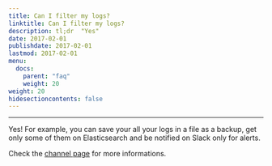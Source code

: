 ```yaml
---
title: Can I filter my logs?
linktitle: Can I filter my logs?
description: tl;dr  "Yes"
date: 2017-02-01
publishdate: 2017-02-01
lastmod: 2017-02-01
menu:
  docs:
    parent: "faq"
    weight: 20
weight: 20
hidesectioncontents: false
---
```

-----
Yes! For example, you can save your all your logs in a file as a backup, get only some of them on Elasticsearch and be notified on Slack only for alerts.

Check the [channel page](/channels/#filter) for more informations.
